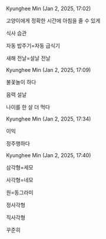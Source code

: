 Kyunghee Min (Jan 2, 2025, 17:02)

고양이에게 정확한 시간에 아침을 줄 수 있게

식사 습관

자동 밥주기=자동 급식기

새해 전날=설날 전날

Kyunghee Min (Jan 2, 2025, 17:09)

불꽃놀이 하다

음력 설날

나이를 한 살 더 먹다

Kyunghee Min (Jan 2, 2025, 17:34)

이익

정주행하다

Kyunghee Min (Jan 2, 2025, 17:40)

삼각형=세모

사각형=네모

원=동그라미

정사각형

직사각형

꾸준히